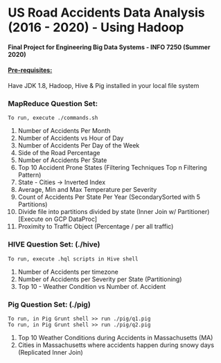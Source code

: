 # US Road Accidents Data Analysis (2016 - 2020) - Using Hadoop

#### Final Project for Engineering Big Data Systems - INFO 7250 (Summer 2020)

#### <u>Pre-requisites:</u>

Have JDK 1.8, Hadoop, Hive & Pig installed in your local file system 

### MapReduce Question Set: 

`To run, execute ./commands.sh` 

1. Number of Accidents Per Month
2. Number of Accidents vs Hour of Day
3. Number of Accidents Per Day of the Week
4. Side of the Road Percentage
5. Number of Accidents Per State
6. Top 10 Accident Prone States (Filtering Techniques Top n Filtering Pattern)
7. State - Cities -> Inverted Index
8. Average, Min and Max Temperature per Severity
9. Count of Accidents Per State Per Year (SecondarySorted with 5 Partitions)
10. Divide file into partitions divided by state (Inner Join w/ Partitioner) [Execute on GCP DataProc]
11. Proximity to Traffic Object (Percentage / per all traffic)

### HIVE Question Set: (./hive)

`To run, execute .hql scripts in Hive shell` 

1. Number of Accidents per timezone
2. Number of Accidents per Severity per State (Partitioning)
3. Top 10 - Weather Condition vs Number of. Accident

### Pig Question Set: (./pig)

`To run, in Pig Grunt shell >> run ./pig/q1.pig`  
`To run, in Pig Grunt shell >> run ./pig/q2.pig` 

1. Top 10 Weather Conditions during Accidents in Massachusetts (MA)
2. Cities in Massachusetts where accidents happen during snowy days (Replicated Inner Join)
